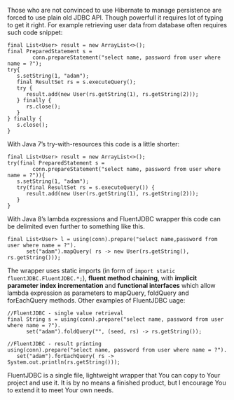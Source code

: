 Those who are not convinced to use Hibernate to manage persistence are forced to use plain old JDBC API. Though powerfull it requires lot of typing to get it right. For example retrieving user data from database often requires such code snippet:
```
final List<User> result = new ArrayList<>();
final PreparedStatement s = 
        conn.prepareStatement("select name, password from user where name = ?");
try{
   s.setString(1, "adam");
   final ResultSet rs = s.executeQuery();
   try {
      result.add(new User(rs.getString(1), rs.getString(2)));
   } finally {
      rs.close();
   }
} finally {
   s.close();
}
```
With Java 7’s try-with-resources this code is a little shorter:
```
final List<User> result = new ArrayList<>();
try(final PreparedStatement s = 
        conn.prepareStatement("select name, password from user where name = ?")){
   s.setString(1, "adam");
   try(final ResultSet rs = s.executeQuery()) {
      result.add(new User(rs.getString(1), rs.getString(2)));
   }
}
```
With Java 8’s lambda expressions and FluentJDBC wrapper this code can be delimited even further to something like this.
```
final List<User> l = using(conn).prepare("select name,password from user where name = ?").
      set("adam").mapQuery( rs -> new User(rs.getString(), rs.getString()));
```
The wrapper uses static imports (in form of `import static fluentJDBC.FluentJDBC.*;`), **fluent method chaining**,  with **implicit parameter index incrementation** and **functional interfaces** which allow lambda expression as parameters to mapQuery, foldQuery and forEachQuery methods.
Other examples of FluentJDBC uage:
```
//FluentJDBC - single value retrieval
final String s = using(conn).prepare("select name, password from user where name = ?").
      set("adam").foldQuery("", (seed, rs) -> rs.getString());
        
//FluentJDBC - result printing
using(conn).prepare("select name, password from user where name = ?").
   set("adam").forEachQuery( rs -> System.out.println(rs.getString()));
```
FluentJDBC is a single file, lightweight wrapper that You can copy to Your project and use it. It is by no means a finished product, but I encourage You to extend it to meet Your own needs.